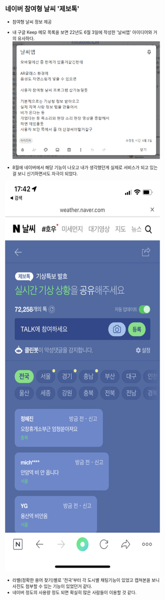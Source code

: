 ## 네이버 참여형 날씨 '제보톡'
+ 참여형 날씨 정보 제공
+ 내 구글 Keep 메모 목록을 보면 22년도 6월 3일에 작성한 '날씨앱' 아이디어와 거의 유사하다.  
![제보톡](2022\naver-community-weather\images\keep-idea-weather-app-note.png)

+ 8월에 네이버에서 해당 기능이 나오고 내가 생각했던게 실제로 서비스가 되고 있는걸 보니 신기하면서도 자극이 되었다.  
<img src="2022\naver-community-weather\images\keep-idea-naver-community-weather-screenshot.png" width="585" height="1266">

+ 라벨(정확한 용어 찾기)별로 '전국'부터 각 도시별 채팅기능이 있었고 캡쳐본을 보니 사진도 첨부할 수 있는 기능이 있었던거 같다.
+ 네이버 정도의 사용량 정도 되면 확실히 많은 사람들이 이용할 것 같다. 